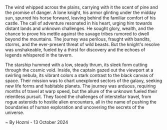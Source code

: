 
The wind whipped across the plains, carrying with it the scent of pine and the promise of danger. A lone knight, his armor glinting under the midday sun, spurred his horse forward, leaving behind the familiar comfort of his castle. The call of adventure resonated in his heart, urging him towards distant lands and unknown challenges. He sought glory, wealth, and the chance to prove his mettle against the savage tribes rumored to dwell beyond the mountains. The journey was perilous, fraught with bandits, storms, and the ever-present threat of wild beasts. But the knight's resolve was unshakeable, fueled by a thirst for discovery and the echoes of legends whispered in the tavern.

The starship hummed with a low, steady thrum, its sleek form cutting through the cosmic void. Inside, the captain gazed out the viewport at a swirling nebula, its vibrant colors a stark contrast to the black canvas of space. Their mission was to chart unexplored sectors of the galaxy, seeking new life forms and habitable planets. The journey was arduous, requiring months of travel at warp speed, but the allure of the unknown fueled their relentless pursuit. They faced the challenges of interstellar travel, from rogue asteroids to hostile alien encounters, all in the name of pushing the boundaries of human exploration and uncovering the secrets of the universe. 

~ By Hozmi - 13 October 2024
